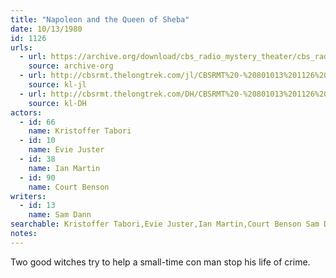 ```yaml
---
title: "Napoleon and the Queen of Sheba"
date: 10/13/1980
id: 1126
urls: 
  - url: https://archive.org/download/cbs_radio_mystery_theater/cbs_radio_mystery_theater-1101-1150.zip/cbs_radio_mystery_theater-1101-1150%2Fcbsrmt_1126_napoleon_and_the_queen_of_sheba.mp3
    source: archive-org
  - url: http://cbsrmt.thelongtrek.com/jl/CBSRMT%20-%20801013%201126%20Napoleon%20And%20The%20Queen%20Of%20Sheba_jl.mp3
    source: kl-jl
  - url: http://cbsrmt.thelongtrek.com/DH/CBSRMT%20-%20801013%201126%20Napoleon%20and%20the%20Queen%20of%20Sheba_dh.mp3
    source: kl-DH
actors:  
  - id: 66
    name: Kristoffer Tabori  
  - id: 10
    name: Evie Juster  
  - id: 38
    name: Ian Martin  
  - id: 90
    name: Court Benson
writers:  
  - id: 13
    name: Sam Dann
searchable: Kristoffer Tabori,Evie Juster,Ian Martin,Court Benson Sam Dann
notes:  
---
```

Two good witches try to help a small-time con man stop his life of crime.